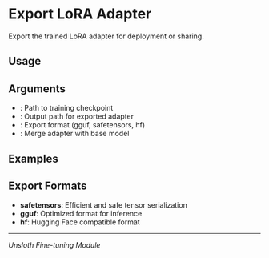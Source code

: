 # Export LoRA Adapter

Export the trained LoRA adapter for deployment or sharing.

## Usage



## Arguments

- : Path to training checkpoint
- : Output path for exported adapter
- : Export format (gguf, safetensors, hf)
- : Merge adapter with base model

## Examples



## Export Formats

- **safetensors**: Efficient and safe tensor serialization
- **gguf**: Optimized format for inference
- **hf**: Hugging Face compatible format

---
*Unsloth Fine-tuning Module*
